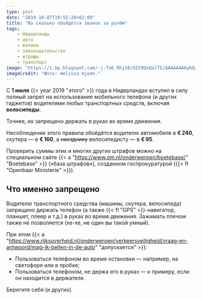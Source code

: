 ```yaml
---
type: post
date: "2019-10-07T19:55:20+02:00"
title: "Во сколько обойдётся звонок за рулём"
tags:
    - Нидерланды
    - авто
    - велики
    - законодательство
    - штрафы
    - транспорт
image: "https://1.bp.blogspot.com/-j-TxD_Rhj18/XZt9QxQalTI/AAAAAAAAybQ/ooMze2n_zXY51dZFo4ZQuNUMBC_gCrKYACKgBGAsYHg/s1600/2019-10-07.webp"
imageCredit: "Фото: melissa mjoen."
---
```


С **1 июля** {{< year 2019 "этого" >}} года в Нидерландах вступил в силу полный запрет на использование мобильного телефона (и других гаджетов) водителями любых транспортных средств, включая **велосипеды**.

Точнее, их запрещено держать в руках во время движения.

<!--more-->

Несоблюдение этого правила обойдётся водителю автомобиля в **€ 240**, скутера — в **€ 160**, а ~~наезднику~~ велосипедисту — в  **€ 95**.

Проверить суммы этих и многих других штрафов можно на специальном сайте {{< a "https://www.om.nl/onderwerpen/boetebase/" "Boetebase" >}} («база штрафов»), созданном госпрокуратурой ({{< fl "Openbaar Ministerie" >}}).

## Что именно запрещено

Водителю транспортного средства (машины, скутера, велосипеда) запрещено держать телефон (а также {{< fl "GPS" >}}-навигатор, планшет, плеер и т.д.) в руках во время движения. Зажимать плечом также не позволяется (хе-хе, не один вы такой умный).

При этом {{< a "https://www.rijksoverheid.nl/onderwerpen/verkeersveiligheid/vraag-en-antwoord/mag-ik-bellen-in-de-auto" "допускается" >}}:

* Пользоваться телефоном во время остановки — например, на светофоре или в пробке;
* Пользоваться телефоном, не держа его в руках — к примеру, если он находится в держателе.

Берегите себя (и других).
